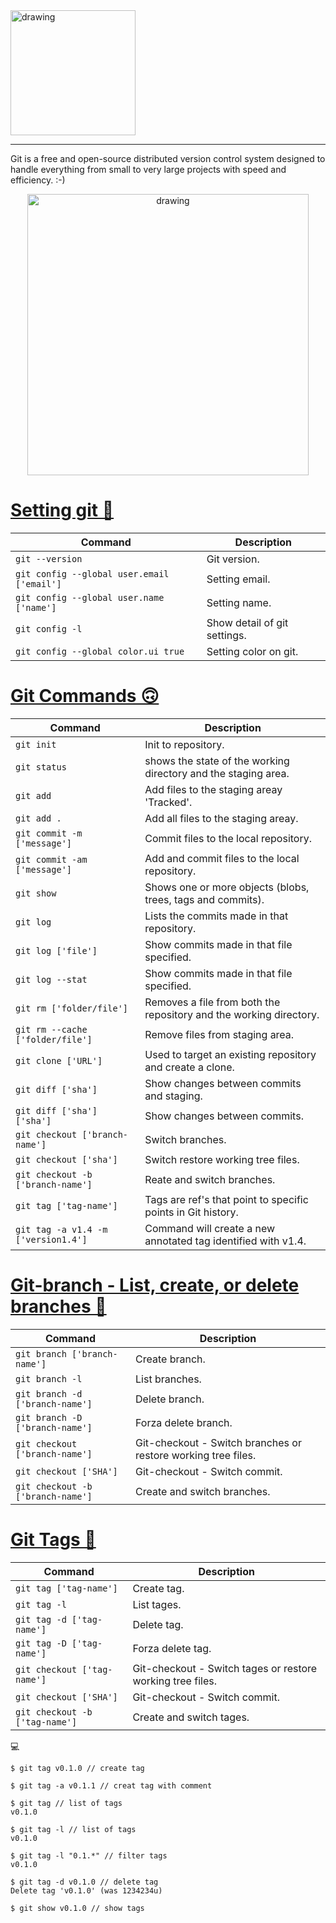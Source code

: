 <img src="https://my-bucket-image2.s3.amazonaws.com/ImageGitHub/logo-git.png" alt="drawing" width="200"/>

___

Git is a free and open-source distributed version control system designed to handle everything from small to very large projects with speed and efficiency. :-)

<div style="text-align:center">
    <img src="https://my-bucket-image2.s3.amazonaws.com/ImageGitHub/local-operations.png" alt="drawing" width="450"/>
</div>


# [Setting git 🙂](https://github.com/markdown-it/markdown-it-emoji)

| Command | Description |
| ------- | ----------- |
| <code>git --version</code>    | Git version. |
| <code>git config --global user.email ['email']</code>    | Setting email. |
| <code>git config --global user.name ['name']</code>    | Setting name. |
| <code>git config -l</code>    | Show detail of git settings. |
| <code>git config --global color.ui true</code>    | Setting color on git. |

# [Git Commands 🙃](https://github.com/markdown-it/markdown-it-emoji)

| Command | Description |
| ------- | ----------- |
| <code>git init</code>    | Init to repository. |
| <code>git status</code>    | shows the state of the working directory and the staging area. |
| <code>git add</code>    | Add files to the staging areay 'Tracked'. |
| <code>git add .</code>    | Add all files to the staging areay. |
| <code>git commit -m ['message']</code>    | Commit files to the local repository. |
| <code>git commit -am ['message']</code>    | Add and commit files to the local repository. |
| <code>git show</code>    | Shows one or more objects (blobs, trees, tags and commits). |
| <code>git log</code>    | Lists the commits made in that repository. |
| <code>git log ['file']</code>    | Show commits made in that file specified. |
| <code>git log --stat</code>    | Show commits made in that file specified. |
| <code>git rm ['folder/file']</code>    | Removes a file from both the repository and the working directory. |
| <code>git rm --cache ['folder/file']</code>    | Remove files from staging area. |
| <code>git clone ['URL']</code>    | Used to target an existing repository and create a clone. |
| <code>git diff ['sha']</code>    | Show changes between commits and staging. |
| <code>git diff ['sha'] ['sha']</code>    | Show changes between commits. |
| <code>git checkout ['branch-name']</code>    | Switch branches. |
| <code>git checkout ['sha']</code>    | Switch restore working tree files. |
| <code>git checkout -b ['branch-name']</code>    | Reate and switch branches. |
| <code>git tag ['tag-name']</code>    | Tags are ref's that point to specific points in Git history. |
| <code>git tag -a v1.4 -m ['version1.4']</code>    | Command will create a new annotated tag identified with v1.4. |

# [Git-branch - List, create, or delete branches 🙂](https://github.com/markdown-it/markdown-it-emoji)

| Command | Description |
| ------- | ----------- |
| <code>git branch ['branch-name']</code>    | Create branch. |
| <code>git branch -l</code>    | List branches. |
| <code>git branch -d ['branch-name'] </code>    | Delete branch. |
| <code>git branch -D ['branch-name']</code>    | Forza delete branch. |
| <code>git checkout ['branch-name']</code>    | Git-checkout - Switch branches or restore working tree files. |
| <code>git checkout ['SHA']</code>    | Git-checkout - Switch commit. |
| <code>git checkout -b ['branch-name']</code>    | Create and switch branches. |


# [Git Tags 🙂](https://github.com/markdown-it/markdown-it-emoji)

| Command | Description |
| ------- | ----------- |
| <code>git tag ['tag-name']</code>    | Create tag. |
| <code>git tag -l</code>    | List tages. |
| <code>git tag -d ['tag-name'] </code>    | Delete tag. |
| <code>git tag -D ['tag-name']</code>    | Forza delete tag. |
| <code>git checkout ['tag-name']</code>    | Git-checkout - Switch tages or restore working tree files. |
| <code>git checkout ['SHA']</code>    | Git-checkout - Switch commit. |
| <code>git checkout -b ['tag-name']</code>    | Create and switch tages. |

💻

```console
$ git tag v0.1.0 // create tag

$ git tag -a v0.1.1 // creat tag with comment

$ git tag // list of tags
v0.1.0

$ git tag -l // list of tags
v0.1.0

$ git tag -l "0.1.*" // filter tags
v0.1.0

$ git tag -d v0.1.0 // delete tag
Delete tag 'v0.1.0' (was 1234234u)

$ git show v0.1.0 // show tags
```
